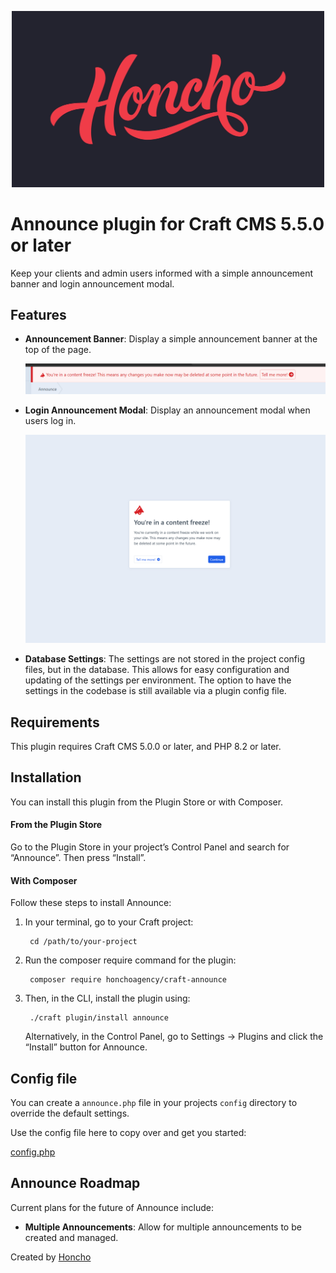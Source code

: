 <p align="center">
    <img src="./docs/resources/Honcho-Entity.jpg" alt="drawing" width="500"/>
</p>

# Announce plugin for Craft CMS 5.5.0 or later

Keep your clients and admin users informed with a simple announcement banner and login announcement modal.


## Features

- **Announcement Banner**: Display a simple announcement banner at the top of the page.

    <img src="./docs/resources/announce-alert-banner.png" alt="drawing" width="700"/>

- **Login Announcement Modal**: Display an announcement modal when users log in.

    <img src="./docs/resources/login-modal-announcement.png" alt="drawing" width="700"/>

- **Database Settings**: The settings are not stored in the project config files, but in the database. This allows for easy configuration and updating of the settings per environment. The option to have the settings in the codebase is still available via a plugin config file.

## Requirements

This plugin requires Craft CMS 5.0.0 or later, and PHP 8.2 or later.

## Installation

You can install this plugin from the Plugin Store or with Composer.

#### From the Plugin Store

Go to the Plugin Store in your project’s Control Panel and search for “Announce”. Then press “Install”.

#### With Composer

Follow these steps to install Announce:

1. In your terminal, go to your Craft project:

        cd /path/to/your-project

2. Run the composer require command for the plugin:

        composer require honchoagency/craft-announce

3. Then, in the CLI, install the plugin using:

        ./craft plugin/install announce

    Alternatively, in the Control Panel, go to Settings → Plugins and click the “Install” button for Announce.

## Config file

You can create a `announce.php` file in your projects `config` directory to override the default settings.

Use the config file here to copy over and get you started:

[config.php](./src/config.php)


## Announce Roadmap

Current plans for the future of Announce include:

- **Multiple Announcements**: Allow for multiple announcements to be created and managed.



Created by [Honcho](https://honcho.agency)



